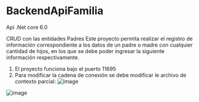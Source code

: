 # BackendApiFamilia
 
Api .Net core 6.0  

CRUD con las entidades Padres 
Este proyecto permita realizar el registro de información correspondiente a los datos de un padre o madre con cualquier cantidad de hijos, en los que se debe poder ingresar la siguiente información respectivamente.

1. El proyecto funciona bajo el puerto 11695
2. Para modificar la cadena de conexión se debe modificar le archivo de contexto parcial: 
![image](https://github.com/DiegoMadrid404/FrontendFamilia/assets/71359745/4c7c6f58-ee23-4c8d-a380-10c5fb3b3193)


 ![image](https://github.com/DiegoMadrid404/FrontendFamilia/assets/71359745/4e412476-461b-4220-8bde-d053f7cc9852)
